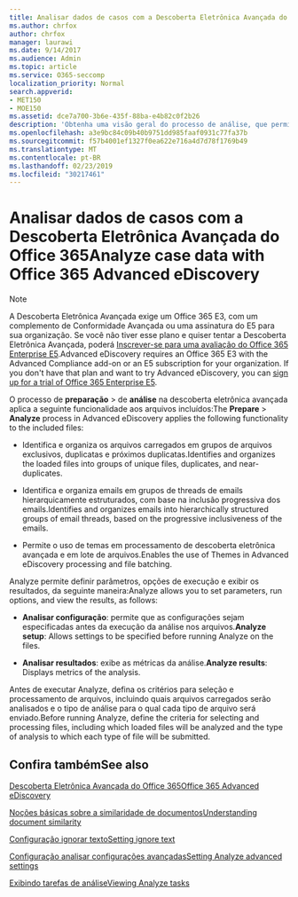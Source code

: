 ```yaml
---
title: Analisar dados de casos com a Descoberta Eletrônica Avançada do Office 365
ms.author: chrfox
author: chrfox
manager: laurawi
ms.date: 9/14/2017
ms.audience: Admin
ms.topic: article
ms.service: O365-seccomp
localization_priority: Normal
search.appverid:
- MET150
- MOE150
ms.assetid: dce7a700-3b6e-435f-88ba-e4b82c0f2b26
description: 'Obtenha uma visão geral do processo de análise, que permite definir parâmetros, opções de execução e exibir resultados, na descoberta eletrônica avançada do Office 365. '
ms.openlocfilehash: a3e9bc84c09b40b9751dd985faaf0931c77fa37b
ms.sourcegitcommit: f57b4001ef1327f0ea622e716a4d7d78f1769b49
ms.translationtype: MT
ms.contentlocale: pt-BR
ms.lasthandoff: 02/23/2019
ms.locfileid: "30217461"
---
```

# <a name="analyze-case-data-with-office-365-advanced-ediscovery"></a><span data-ttu-id="0ffdc-103">Analisar dados de casos com a Descoberta Eletrônica Avançada do Office 365</span><span class="sxs-lookup"><span data-stu-id="0ffdc-103">Analyze case data with Office 365 Advanced eDiscovery</span></span>

> [!NOTE]
> <span data-ttu-id="0ffdc-p101">A Descoberta Eletrônica Avançada exige um Office 365 E3, com um complemento de Conformidade Avançada ou uma assinatura do E5 para sua organização. Se você não tiver esse plano e quiser tentar a Descoberta Eletrônica Avançada, poderá [Inscrever-se para uma avaliação do Office 365 Enterprise E5](https://go.microsoft.com/fwlink/p/?LinkID=698279).</span><span class="sxs-lookup"><span data-stu-id="0ffdc-p101">Advanced eDiscovery requires an Office 365 E3 with the Advanced Compliance add-on or an E5 subscription for your organization. If you don't have that plan and want to try Advanced eDiscovery, you can [sign up for a trial of Office 365 Enterprise E5](https://go.microsoft.com/fwlink/p/?LinkID=698279).</span></span> 
  
<span data-ttu-id="0ffdc-106">O processo de **preparação** \> de **análise** na descoberta eletrônica avançada aplica a seguinte funcionalidade aos arquivos incluídos:</span><span class="sxs-lookup"><span data-stu-id="0ffdc-106">The **Prepare** \> **Analyze** process in Advanced eDiscovery applies the following functionality to the included files:</span></span> 
  
- <span data-ttu-id="0ffdc-107">Identifica e organiza os arquivos carregados em grupos de arquivos exclusivos, duplicatas e próximos duplicatas.</span><span class="sxs-lookup"><span data-stu-id="0ffdc-107">Identifies and organizes the loaded files into groups of unique files, duplicates, and near-duplicates.</span></span>
    
- <span data-ttu-id="0ffdc-108">Identifica e organiza emails em grupos de threads de emails hierarquicamente estruturados, com base na inclusão progressiva dos emails.</span><span class="sxs-lookup"><span data-stu-id="0ffdc-108">Identifies and organizes emails into hierarchically structured groups of email threads, based on the progressive inclusiveness of the emails.</span></span>
    
- <span data-ttu-id="0ffdc-109">Permite o uso de temas em processamento de descoberta eletrônica avançada e em lote de arquivos.</span><span class="sxs-lookup"><span data-stu-id="0ffdc-109">Enables the use of Themes in Advanced eDiscovery processing and file batching.</span></span>
    
 <span data-ttu-id="0ffdc-110">Analyze permite definir parâmetros, opções de execução e exibir os resultados, da seguinte maneira:</span><span class="sxs-lookup"><span data-stu-id="0ffdc-110">Analyze allows you to set parameters, run options, and view the results, as follows:</span></span> 
  
- <span data-ttu-id="0ffdc-111">**Analisar configuração**: permite que as configurações sejam especificadas antes da execução da análise nos arquivos.</span><span class="sxs-lookup"><span data-stu-id="0ffdc-111">**Analyze setup**: Allows settings to be specified before running Analyze on the files.</span></span>
    
- <span data-ttu-id="0ffdc-112">**Analisar resultados**: exibe as métricas da análise.</span><span class="sxs-lookup"><span data-stu-id="0ffdc-112">**Analyze results**: Displays metrics of the analysis.</span></span> 
    
<span data-ttu-id="0ffdc-113">Antes de executar Analyze, defina os critérios para seleção e processamento de arquivos, incluindo quais arquivos carregados serão analisados e o tipo de análise para o qual cada tipo de arquivo será enviado.</span><span class="sxs-lookup"><span data-stu-id="0ffdc-113">Before running Analyze, define the criteria for selecting and processing files, including which loaded files will be analyzed and the type of analysis to which each type of file will be submitted.</span></span> 
  
## <a name="see-also"></a><span data-ttu-id="0ffdc-114">Confira também</span><span class="sxs-lookup"><span data-stu-id="0ffdc-114">See also</span></span>

[<span data-ttu-id="0ffdc-115">Descoberta Eletrônica Avançada do Office 365</span><span class="sxs-lookup"><span data-stu-id="0ffdc-115">Office 365 Advanced eDiscovery</span></span>](office-365-advanced-ediscovery.md)
  
[<span data-ttu-id="0ffdc-116">Noções básicas sobre a similaridade de documentos</span><span class="sxs-lookup"><span data-stu-id="0ffdc-116">Understanding document similarity</span></span>](understand-document-similarity-in-advanced-ediscovery.md)
  
[<span data-ttu-id="0ffdc-117">Configuração ignorar texto</span><span class="sxs-lookup"><span data-stu-id="0ffdc-117">Setting ignore text</span></span>](set-ignore-text-in-advanced-ediscovery.md)
  
[<span data-ttu-id="0ffdc-118">Configuração analisar configurações avançadas</span><span class="sxs-lookup"><span data-stu-id="0ffdc-118">Setting Analyze advanced settings</span></span>](set-analyze-advanced-settings-in-advanced-ediscovery.md)
  
[<span data-ttu-id="0ffdc-119">Exibindo tarefas de análise</span><span class="sxs-lookup"><span data-stu-id="0ffdc-119">Viewing Analyze tasks</span></span>](view-analyze-results-in-advanced-ediscovery.md)

